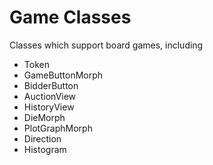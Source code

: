 # Game Classes
Classes which support board games, including

- Token
- GameButtonMorph
- BidderButton
- AuctionView
- HistoryView
- DieMorph
- PlotGraphMorph
- Direction
- Histogram
